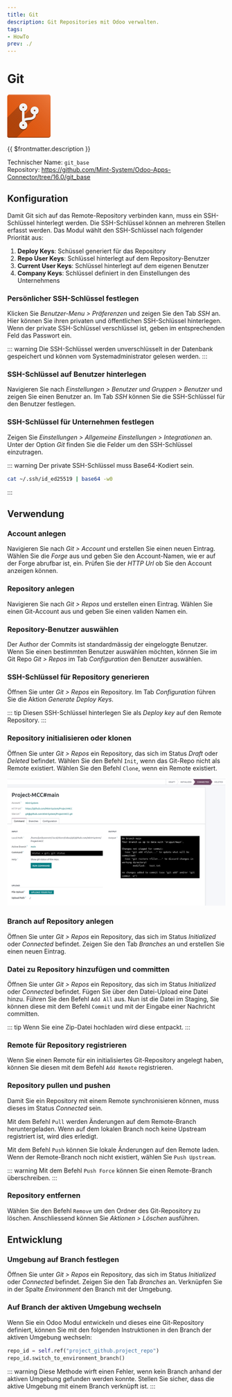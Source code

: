 ```yaml
---
title: Git
description: Git Repositories mit Odoo verwalten.
tags:
- HowTo
prev: ./
---
```

# Git
![icons_odoo_git_base](attachments/icons_odoo_git_base.png)

{{ $frontmatter.description }}

Technischer Name: `git_base`\
Repository: <https://github.com/Mint-System/Odoo-Apps-Connector/tree/16.0/git_base>

## Konfiguration

Damit Git sich auf das Remote-Repository verbinden kann, muss ein SSH-Schlüssel hinterlegt werden. Die SSH-Schlüssel können an mehreren Stellen erfasst werden. Das Modul wählt den SSH-Schlüssel nach folgender Priorität aus:

1. **Deploy Keys**: Schüssel generiert für das Repository
2. **Repo User Keys**: Schlüssel hinterlegt auf dem Repository-Benutzer
3. **Current User Keys**: Schlüssel hinterlegt auf dem eigenen Benutzer
4. **Company Keys**: Schlüssel definiert in den Einstellungen des Unternehmens

### Persönlicher SSH-Schlüssel festlegen

Klicken Sie *Benutzer-Menu > Präferenzen* und zeigen Sie den Tab *SSH* an. Hier können Sie ihren privaten und öffentlichen SSH-Schlüssel hinterlegen. Wenn der private SSH-Schlüssel verschlüssel ist, geben im entsprechenden Feld das Passwort ein.

::: warning
Die SSH-Schlüssel werden unverschlüsselt in der Datenbank gespeichert und können vom Systemadministrator gelesen werden.
:::

### SSH-Schlüssel auf Benutzer hinterlegen

Navigieren Sie nach *Einstellungen > Benutzer und Gruppen > Benutzer* und zeigen Sie einen Benutzer an. Im Tab *SSH* können Sie die SSH-Schlüssel für den Benutzer festlegen.

### SSH-Schlüssel für Unternehmen festlegen

Zeigen Sie *Einstellungen > Allgemeine Einstellungen > Integrationen* an. Unter der Option *Git* finden Sie die Felder um den SSH-Schlüssel einzutragen.

::: warning
Der private SSH-Schlüssel muss Base64-Kodiert sein.

```bash
cat ~/.ssh/id_ed25519 | base64 -w0
```
:::

## Verwendung

### Account anlegen

Navigieren Sie nach *Git > Account* und erstellen Sie einen neuen Eintrag. Wählen Sie die *Forge* aus und geben Sie den Account-Namen, wie er auf der Forge abrufbar ist, ein. Prüfen Sie der *HTTP Url* ob Sie den Account anzeigen können.

### Repository anlegen

Navigieren Sie nach *Git > Repos* und erstellen einen Eintrag. Wählen Sie einen Git-Account aus und geben Sie einen validen Namen ein.

### Repository-Benutzer auswählen

Der Author der Commits ist standardmässig der eingeloggte Benutzer. Wenn Sie einen bestimmten Benutzer auswählen möchten, können Sie im Git Repo *Git > Repos* im Tab *Configuration* den Benutzer auswählen.

### SSH-Schlüssel für Repository generieren

Öffnen Sie unter *Git > Repos* ein Repository. Im Tab *Configuration* führen Sie die Aktion *Generate Deploy Keys*.

::: tip
Diesen SSH-Schlüssel hinterlegen Sie als *Deploy key* auf den Remote Repository.
:::

### Repository initialisieren oder klonen

Öffnen Sie unter *Git > Repos* ein Repository, das sich im Status *Draft* oder *Deleted* befindet. Wählen Sie den Befehl `Init`, wenn das Git-Repo nicht als Remote existiert. Wählen Sie den Befehl `Clone`, wenn ein Remote existiert.

![](attachments/Git%20Base%20Screenshot.png)

### Branch auf Repository anlegen

Öffnen Sie unter *Git > Repos* ein Repository, das sich im Status *Initialized* oder *Connected* befindet. Zeigen Sie den Tab *Branches* an und erstellen Sie einen neuen Eintrag.

### Datei zu Repository hinzufügen und committen

Öffnen Sie unter *Git > Repos* ein Repository, das sich im Status *Initialized* oder *Connected* befindet. Fügen Sie über den Datei-Upload eine Datei hinzu. Führen Sie den Befehl `Add All` aus. Nun ist die Datei im Staging, Sie können diese mit dem Befehl `Commit` und mit der Eingabe einer Nachricht committen.

::: tip
Wenn Sie eine Zip-Datei hochladen wird diese entpackt.
:::

### Remote für Repository registrieren

Wenn Sie einen Remote für ein initialisiertes Git-Repository angelegt haben, können Sie diesen mit dem Befehl `Add Remote` registrieren.

### Repository pullen und pushen

Damit Sie ein Repository mit einem Remote synchronisieren können, muss dieses im Status *Connected* sein.

Mit dem Befehl `Pull` werden Änderungen auf dem Remote-Branch heruntergeladen. Wenn auf dem lokalen Branch noch keine Upstream registriert ist, wird dies erledigt.

Mit dem Befehl `Push` können Sie lokale Änderungen auf den Remote laden. Wenn der Remote-Branch noch nicht existiert, wählen Sie `Push Upstream`.

::: warning
Mit dem Befehl `Push Force` können Sie einen Remote-Branch überschreiben.
:::

### Repository entfernen

Wählen Sie den Befehl `Remove` um den Ordner des Git-Repository zu löschen. Anschliessend können Sie *Aktionen > Löschen* ausführen.

## Entwicklung

### Umgebung auf Branch festlegen

Öffnen Sie unter *Git > Repos* ein Repository, das sich im Status *Initialized* oder *Connected* befindet. Zeigen Sie den Tab *Branches* an. Verknüpfen Sie in der Spalte *Environment* den Branch mit der Umgebung.

### Auf Branch der aktiven Umgebung wechseln

Wenn Sie ein Odoo Modul entwickeln und dieses eine Git-Repository definiert, können Sie mit den folgenden Instruktionen in den Branch der aktiven Umgebung wechseln: 

```python
repo_id = self.ref("project_github.project_repo")
repo_id.switch_to_environment_branch()
```

::: warning
Diese Methode wirft einen Fehler, wenn kein Branch anhand der aktiven Umgebung gefunden werden konnte. Stellen Sie sicher, dass die aktive Umgebung mit einem Branch verknüpft ist.
:::
